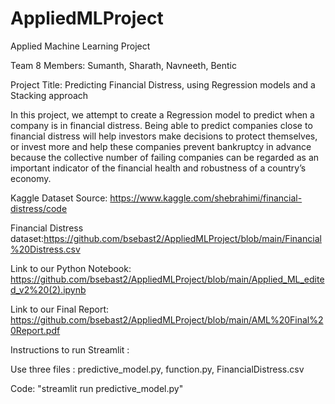 # AppliedMLProject
Applied Machine Learning Project

Team 8 Members: Sumanth, Sharath, Navneeth, Bentic 

Project Title: Predicting Financial Distress, using Regression models and a Stacking approach

In this project, we attempt to create a Regression model to predict when a company is in financial distress. Being able to predict companies close to financial distress will help investors make decisions to protect themselves, or invest more and help these companies prevent bankruptcy in advance because the collective number of failing companies can be regarded as an important indicator of the financial health and robustness of a country’s economy.


Kaggle Dataset Source: https://www.kaggle.com/shebrahimi/financial-distress/code

Financial Distress dataset:https://github.com/bsebast2/AppliedMLProject/blob/main/Financial%20Distress.csv


Link to our Python Notebook:
https://github.com/bsebast2/AppliedMLProject/blob/main/Applied_ML_edited_v2%20(2).ipynb

Link to our Final Report: https://github.com/bsebast2/AppliedMLProject/blob/main/AML%20Final%20Report.pdf

Instructions to run Streamlit : 

Use three files : predictive_model.py, function.py, FinancialDistress.csv

Code: "streamlit run predictive_model.py"
